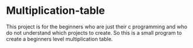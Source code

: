 # Multiplication-table
This project is for the beginners who are just their c programming and who do not understand which projects to create. So this is a small program to create a beginners level multiplication table.
